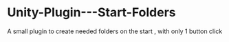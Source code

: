 # Unity-Plugin---Start-Folders
A small plugin to create needed folders on the start , with only 1 button click 

